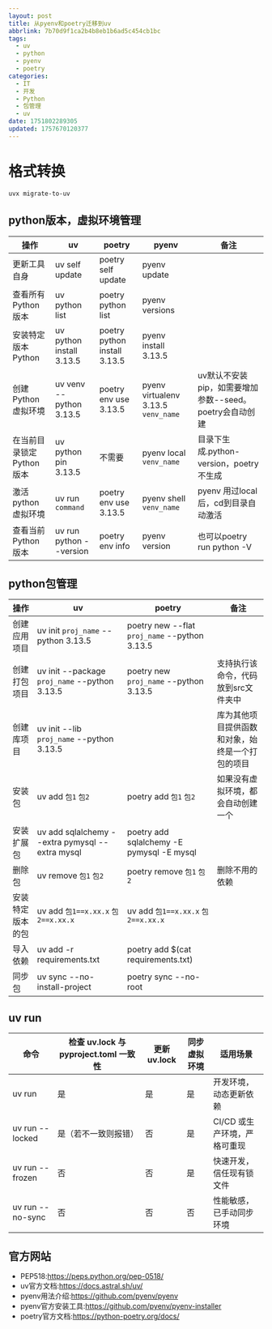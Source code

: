```yaml
---
layout: post
title: 从pyenv和poetry迁移到uv
abbrlink: 7b70d9f1ca2b4b8eb1b6ad5c454cb1bc
tags:
  - uv
  - python
  - pyenv
  - poetry
categories:
  - IT
  - 开发
  - Python
  - 包管理
  - uv
date: 1751802289305
updated: 1757670120377
---
```


# 格式转换

```shell
uvx migrate-to-uv
```

## python版本，虚拟环境管理

| 操作              | uv                       | poetry                       | pyenv                               | 备注                                   |
| --------------- | ------------------------ | ---------------------------- | ----------------------------------- | ------------------------------------ |
| 更新工具自身          | uv self update           | poetry self update           | pyenv update                        |                                      |
| 查看所有Python版本    | uv python list           | poetry python list           | pyenv versions                      |                                      |
| 安装特定版本Python    | uv python install 3.13.5 | poetry python install 3.13.5 | pyenv install 3.13.5                |                                      |
| 创建Python虚拟环境    | uv venv --python 3.13.5  | poetry env use 3.13.5        | pyenv virtualenv 3.13.5 `venv_name` | uv默认不安装pip，如需要增加参数--seed。poetry会自动创建 |
| 在当前目录锁定Python版本 | uv python pin 3.13.5     | 不需要                          | pyenv local  `venv_name`            | 目录下生成.python-version，poetry不生成       |
| 激活python虚拟环境    | uv run `command`         | poetry env use 3.13.5        | pyenv shell `venv_name`             | pyenv 用过local后，cd到目录自动激活             |
| 查看当前Python版本    | uv run python --version  | poetry env info              | pyenv version                       | 也可以poetry run python -V              |

## python包管理

| 操作       | uv                                              | poetry                                        | 备注                       |
| -------- | ----------------------------------------------- | --------------------------------------------- | ------------------------ |
| 创建应用项目   | uv init `proj_name` --python 3.13.5             | poetry new --flat `proj_name` --python 3.13.5 |                          |
| 创建打包项目   | uv init --package `proj_name` --python 3.13.5   | poetry new `proj_name` --python 3.13.5        | 支持执行该命令，代码放到src文件夹中      |
| 创建库项目    | uv init --lib `proj_name` --python 3.13.5       |                                               | 库为其他项目提供函数和对象，始终是一个打包的项目 |
| 安装包      | uv add `包1` `包2`                                | poetry add `包1` `包2`                          | 如果没有虚拟环境，都会自动创建一个        |
| 安装扩展包    | uv add sqlalchemy --extra pymysql --extra mysql | poetry add sqlalchemy -E pymysql -E mysql     |                          |
| 删除包      | uv remove `包1` `包2`                             | poetry remove `包1` `包2`                       | 删除不用的依赖                  |
| 安装特定版本的包 | uv add `包1==x.xx.x` `包2==x.xx.x`                | uv add `包1==x.xx.x` `包2==x.xx.x`              |                          |
| 导入依赖     | uv add -r requirements.txt                      | poetry add \$(cat requirements.txt)           |                          |
| 同步包      | uv sync --no-install-project                    | poetry sync --no-root                         |                          |

## uv run

| 命令               | 检查 uv.lock 与 pyproject.toml 一致性 | 更新 uv.lock | 同步虚拟环境 | 适用场景              |
| ---------------- | ------------------------------- | ---------- | ------ | ----------------- |
| uv run           | 是                               | 是          | 是      | 开发环境，动态更新依赖       |
| uv run --locked  | 是（若不一致则报错）                      | 否          | 是      | CI/CD 或生产环境，严格可重现 |
| uv run --frozen  | 否                               | 否          | 是      | 快速开发，信任现有锁文件      |
| uv run --no-sync | 否                               | 否          | 否      | 性能敏感，已手动同步环境      |

## 官方网站

- PEP518:<https://peps.python.org/pep-0518/>
- uv官方文档:<https://docs.astral.sh/uv/>
- pyenv用法介绍:<https://github.com/pyenv/pyenv>
- pyenv官方安装工具:<https://github.com/pyenv/pyenv-installer>
- poetry官方文档:<https://python-poetry.org/docs/>

